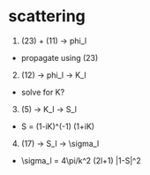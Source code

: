# scattering

1. (23) + (11) -> phi_l
- propagate using (23)

2. (12) -> phi_l -> K_l
- solve for K?

3. (5) -> K_l -> S_l
- S = (1-iK)^(-1) (1+iK)

4. (17) -> S_l -> \sigma_l
- \sigma_l = 4\pi/k^2 (2l+1) |1-S|^2
